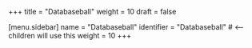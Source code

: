 +++
title = "Databaseball"
weight = 10
draft = false

[menu.sidebar]
name = "Databaseball"
identifier = "Databaseball"   # <— children will use this
weight = 10
+++
